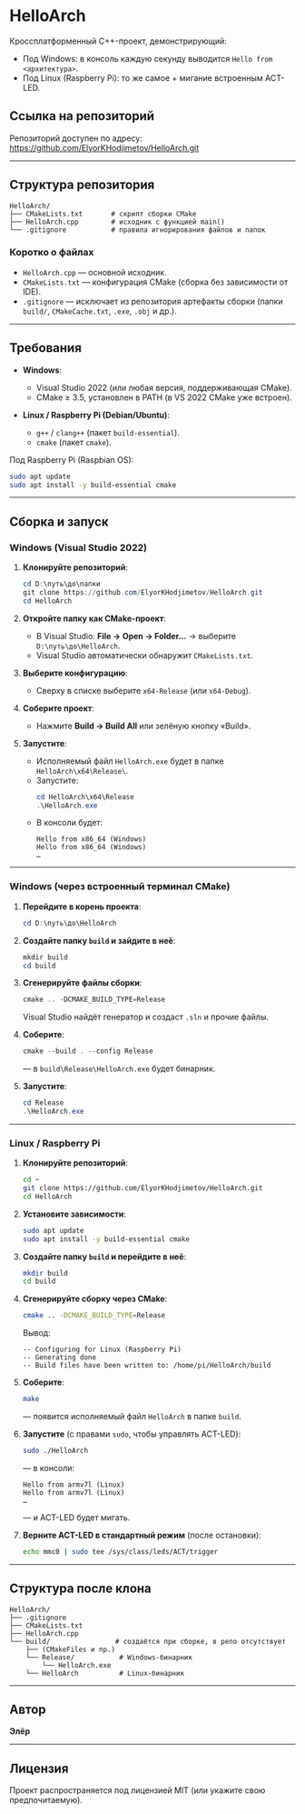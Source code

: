 # HelloArch

Кроссплатформенный C++-проект, демонстрирующий:
- Под Windows: в консоль каждую секунду выводится `Hello from <архитектура>`.
- Под Linux (Raspberry Pi): то же самое + мигание встроенным ACT-LED.

## Ссылка на репозиторий

Репозиторий доступен по адресу:  
https://github.com/ElyorKHodjimetov/HelloArch.git

---

## Структура репозитория

```
HelloArch/
├── CMakeLists.txt       # скрипт сборки CMake
├── HelloArch.cpp        # исходник с функцией main()
└── .gitignore           # правила игнорирования файлов и папок
```

### Коротко о файлах

- `HelloArch.cpp` — основной исходник.  
- `CMakeLists.txt` — конфигурация CMake (сборка без зависимости от IDE).  
- `.gitignore` — исключает из репозитория артефакты сборки (папки `build/`, `CMakeCache.txt`, `.exe`, `.obj` и др.).

---

## Требования

- **Windows**:
  - Visual Studio 2022 (или любая версия, поддерживающая CMake).  
  - CMake ≥ 3.5, установлен в PATH (в VS 2022 CMake уже встроен).  

- **Linux / Raspberry Pi (Debian/Ubuntu)**:
  - `g++` / `clang++` (пакет `build-essential`).  
  - `cmake` (пакет `cmake`).  

Под Raspberry Pi (Raspbian OS):
```bash
sudo apt update
sudo apt install -y build-essential cmake
```

---

## Сборка и запуск

### Windows (Visual Studio 2022)

1. **Клонируйте репозиторий**:
   ```powershell
   cd D:\путь\до\папки
   git clone https://github.com/ElyorKHodjimetov/HelloArch.git
   cd HelloArch
   ```

2. **Откройте папку как CMake-проект**:
   - В Visual Studio: **File → Open → Folder…** → выберите `D:\путь\до\HelloArch`.
   - Visual Studio автоматически обнаружит `CMakeLists.txt`.

3. **Выберите конфигурацию**:
   - Сверху в списке выберите `x64-Release` (или `x64-Debug`).

4. **Соберите проект**:
   - Нажмите **Build → Build All** или зелёную кнопку «Build».

5. **Запустите**:
   - Исполняемый файл `HelloArch.exe` будет в папке `HelloArch\x64\Release\`.
   - Запустите:
     ```powershell
     cd HelloArch\x64\Release
     .\HelloArch.exe
     ```
   - В консоли будет:
     ```
     Hello from x86_64 (Windows)
     Hello from x86_64 (Windows)
     …
     ```

---

### Windows (через встроенный терминал CMake)

1. **Перейдите в корень проекта**:
   ```powershell
   cd D:\путь\до\HelloArch
   ```

2. **Создайте папку `build` и зайдите в неё**:
   ```powershell
   mkdir build
   cd build
   ```

3. **Сгенерируйте файлы сборки**:
   ```powershell
   cmake .. -DCMAKE_BUILD_TYPE=Release
   ```
   Visual Studio найдёт генератор и создаст `.sln` и прочие файлы.

4. **Соберите**:
   ```powershell
   cmake --build . --config Release
   ```
   — в `build\Release\HelloArch.exe` будет бинарник.

5. **Запустите**:
   ```powershell
   cd Release
   .\HelloArch.exe
   ```

---

### Linux / Raspberry Pi

1. **Клонируйте репозиторий**:
   ```bash
   cd ~
   git clone https://github.com/ElyorKHodjimetov/HelloArch.git
   cd HelloArch
   ```

2. **Установите зависимости**:
   ```bash
   sudo apt update
   sudo apt install -y build-essential cmake
   ```

3. **Создайте папку `build` и перейдите в неё**:
   ```bash
   mkdir build
   cd build
   ```

4. **Сгенерируйте сборку через CMake**:
   ```bash
   cmake .. -DCMAKE_BUILD_TYPE=Release
   ```
   Вывод:
   ```
   -- Configuring for Linux (Raspberry Pi)
   -- Generating done
   -- Build files have been written to: /home/pi/HelloArch/build
   ```

5. **Соберите**:
   ```bash
   make
   ```
   — появится исполняемый файл `HelloArch` в папке `build`.

6. **Запустите** (с правами `sudo`, чтобы управлять ACT-LED):
   ```bash
   sudo ./HelloArch
   ```
   — в консоли:
   ```
   Hello from armv7l (Linux)
   Hello from armv7l (Linux)
   …
   ```
   — и ACT-LED будет мигать.

7. **Верните ACT-LED в стандартный режим** (после остановки):
   ```bash
   echo mmc0 | sudo tee /sys/class/leds/ACT/trigger
   ```

---

## Структура после клона

```
HelloArch/
├── .gitignore
├── CMakeLists.txt
├── HelloArch.cpp
└── build/                # создаётся при сборке, в репо отсутствует
    ├── (CMakeFiles и пр.)
    └── Release/           # Windows-бинарник
        └── HelloArch.exe
    └── HelloArch          # Linux-бинарник
```

---

## Автор

**Элёр**

---

## Лицензия

Проект распространяется под лицензией MIT (или укажите свою предпочитаемую).
